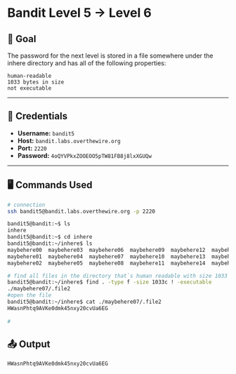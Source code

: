 # Bandit Level 5 → Level 6

## 🧠 Goal

The password for the next level is stored in a file somewhere under the inhere directory and has all of the following properties:

    human-readable
    1033 bytes in size
    not executable


---

## 🔐 Credentials

- **Username:** `bandit5`
- **Host:** `bandit.labs.overthewire.org`
- **Port:** `2220`
- **Password:** `4oQYVPkxZOOEOO5pTW81FB8j8lxXGUQw`

---

## 🖥️ Commands Used

```bash
# connection
ssh bandit5@bandit.labs.overthewire.org -p 2220

bandit5@bandit:~$ ls
inhere
bandit5@bandit:~$ cd inhere
bandit5@bandit:~/inhere$ ls
maybehere00  maybehere03  maybehere06  maybehere09  maybehere12  maybehere15  maybehere18
maybehere01  maybehere04  maybehere07  maybehere10  maybehere13  maybehere16  maybehere19
maybehere02  maybehere05  maybehere08  maybehere11  maybehere14  maybehere17

# find all files in the directory that`s human readable with size 1033 bytes and not executable
bandit5@bandit:~/inhere$ find . -type f -size 1033c ! -executable
./maybehere07/.file2
#open the file
bandit5@bandit:~/inhere$ cat ./maybehere07/.file2
HWasnPhtq9AVKe0dmk45nxy20cvUa6EG
                                   
#
```
## 📤 Output
```bash
HWasnPhtq9AVKe0dmk45nxy20cvUa6EG
```

